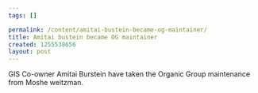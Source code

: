 ```yaml
--- 
tags: []

permalink: /content/amitai-bustein-became-og-maintainer/
title: Amitai bustein became OG maintainer
created: 1255538656
layout: post
---
```

GIS Co-owner Amitai Burstein have taken the Organic Group maintenance from Moshe weitzman.
